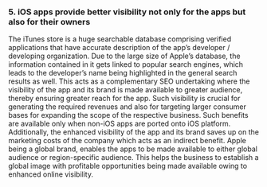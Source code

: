 ### 5. iOS apps provide better visibility not only for the apps but also for their owners

The iTunes store is a huge searchable database comprising verified applications that have accurate description of the app’s developer / developing organization. Due to the large size of Apple’s database, the information contained in it gets linked to popular search engines, which leads to the developer’s name being highlighted in the general search results as well. This acts as a complementary SEO undertaking where the visibility of the app and its brand is made available to greater audience, thereby ensuring greater reach for the app. Such visibility is crucial for generating the required revenues and also for targeting larger consumer bases for expanding the scope of the respective business. Such benefits are available only when non-iOS apps are ported onto iOS platform. Additionally, the enhanced visibility of the app and its brand saves up on the marketing costs of the company which acts as an indirect benefit. Apple being a global brand, enables the apps to be made available to either global audience or region-specific audience. This helps the business to establish a global image with profitable opportunities being made available owing to enhanced online visibility.
